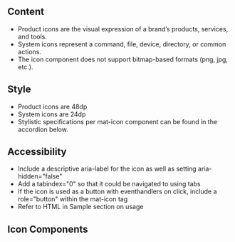 
## Content

* Product icons are the visual expression of a brand’s products, services, and tools.
* System icons represent a command, file, device, directory, or common actions.
* The icon component does not support bitmap-based formats (png, jpg, etc.).

## Style

* Product icons are 48dp
* System icons are 24dp
* Stylistic specifications per mat-icon component can be found in the accordion below.

## Accessibility

* Include a descriptive aria-label for the icon as well as setting aria-hidden="false"
* Add a tabindex="0" so that it could be navigated to using tabs
* If the icon is used as a button with eventhandlers on click, include a role="button" within the mat-icon tag
* Refer to HTML in Sample section on usage

## Icon Components